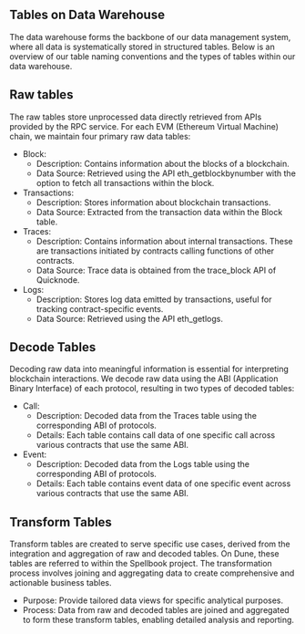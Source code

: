 ## Tables on Data Warehouse
The data warehouse forms the backbone of our data management system, where all data is systematically stored in structured tables. Below is an overview of our table naming conventions and the types of tables within our data warehouse.
<img src="/img/ml-quant/data-warehouse (1).png" alt="" />

## Raw tables
The raw tables store unprocessed data directly retrieved from APIs provided by the RPC service. For each EVM (Ethereum Virtual Machine) chain, we maintain four primary raw data tables:
* Block:
    * Description: Contains information about the blocks of a blockchain.
    * Data Source: Retrieved using the API eth_getblockbynumber with the option to fetch all transactions within the block.
* Transactions:
    * Description: Stores information about blockchain transactions.
    * Data Source: Extracted from the transaction data within the Block table.
* Traces:
    * Description: Contains information about internal transactions. These are transactions initiated by contracts calling functions of other contracts.
    * Data Source: Trace data is obtained from the trace_block API of Quicknode.
* Logs:
    * Description: Stores log data emitted by transactions, useful for tracking contract-specific events.
    * Data Source: Retrieved using the API eth_getlogs.
## Decode Tables
Decoding raw data into meaningful information is essential for interpreting blockchain interactions. We decode raw data using the ABI (Application Binary Interface) of each protocol, resulting in two types of decoded tables:
* Call:
    * Description: Decoded data from the Traces table using the corresponding ABI of protocols.
    * Details: Each table contains call data of one specific call across various contracts that use the same ABI.
* Event:
    * Description: Decoded data from the Logs table using the corresponding ABI of protocols.
    * Details: Each table contains event data of one specific event across various contracts that use the same ABI.
## Transform Tables
Transform tables are created to serve specific use cases, derived from the integration and aggregation of raw and decoded tables. On Dune, these tables are referred to within the Spellbook project. The transformation process involves joining and aggregating data to create comprehensive and actionable business tables.
* Purpose: Provide tailored data views for specific analytical purposes.
* Process: Data from raw and decoded tables are joined and aggregated to form these transform tables, enabling detailed analysis and reporting.
